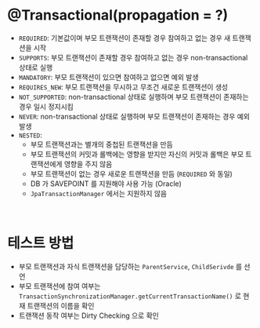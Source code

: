 # @Transactional(propagation = ?)

- `REQUIRED`: 기본값이며 부모 트랜잭션이 존재할 경우 참여하고 없는 경우 새 트랜잭션을 시작
- `SUPPORTS`: 부모 트랜잭션이 존재할 경우 참여하고 없는 경우 non-transactional 상태로 실행
- `MANDATORY`: 부모 트랜잭션이 있으면 참여하고 없으면 예외 발생
- `REQUIRES_NEW`: 부모 트랜잭션을 무시하고 무조건 새로운 트랜잭션이 생성
- `NOT_SUPPORTED`: non-transactional 상태로 실행하며 부모 트랜잭션이 존재하는 경우 일시 정지시킴
- `NEVER`: non-transactional 상태로 실행하며 부모 트랜잭션이 존재하는 경우 예외 발생
- `NESTED`:
    - 부모 트랜잭션과는 별개의 중첩된 트랜잭션을 만듬
    - 부모 트랜잭션의 커밋과 롤백에는 영향을 받지만 자신의 커밋과 롤백은 부모 트랜잭션에게 영향을 주지 않음
    - 부모 트랜잭션이 없는 경우 새로운 트랜잭션을 만듬 (`REQUIRED` 와 동일)
    - DB 가 SAVEPOINT 를 지원해야 사용 가능 (Oracle)
    - `JpaTransactionManager` 에서는 지원하지 않음

<br>

# 테스트 방법

- 부모 트랜잭션과 자식 트랜잭션을 담당하는 `ParentService`, `ChildSerivde` 를 선언
- 부모 트랜잭션에 참여 여부는 `TransactionSynchronizationManager.getCurrentTransactionName()` 로 현재 트랜잭션의 이름을 확인
- 트랜잭션 동작 여부는 Dirty Checking 으로 확인